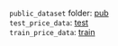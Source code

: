 `public_dataset` folder: [pub](https://drive.google.com/drive/folders/1D8P_FbvU3pNVz6IGnWXXEAdn7FQGFnbk?usp=drive_link)</br>
`test_price_data`: [test](https://drive.google.com/drive/folders/12KBPtgpdEQreae4hCTbD77ko3vHYY3HC?usp=drive_link)</br>
`train_price_data`: [train](https://drive.google.com/drive/folders/19UTES3MGs9gIzDtTzJ8t1L0l3AlwmU9T?usp=drive_link)</br>
